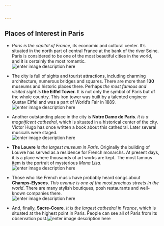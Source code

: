 ```yaml
---


---
```


<h2 id="places-of-interest-in-paris"><strong>Places of Interest in Paris</strong></h2>
<ul>
<li>
<p><em>Paris</em> <em>is the capital of France</em>, its economic and cultural center. It’s situated in the north part of central France at the bank of the river Seine. Paris is considered to be one of the most beautiful cities in the world, and it is certainly the most romantic.<br>
<img src="https://traveller-eu.ru/sites/default/files/styles/index/public/2017-05-09%2008.03.06%201.jpg?itok=kkFNS3up" alt="enter image description here"></p>
</li>
<li>
<p>The city is full of sights and tourist attractions, including charming architecture, numerous bridges and squares. There are more than <strong>130</strong> museums and historic places there. Perhaps <em>the most famous and visited sight is</em> <strong>the Eiffel Tower.</strong> It is not only the symbol of Paris but of the whole country. This iron tower was built by a talented engineer Gustav Eiffel and was a part of World’s Fair in 1889.<br>
<img src="http://chudesnyemesta.ru/wp-content/uploads/2016/02/Ejfeleva-bashnya-foto.jpg" alt="enter image description here"></p>
</li>
<li>
<p>Another outstanding place in the city is <strong>Notre Dame de Paris</strong>. <em>It is a magnificent cathedral</em>, which is situated in a historical center of the city. Victor Hugo has once written a book about this cathedral. Later several musicals were staged.<br>
<img src="https://i.ytimg.com/vi/HwEZItaOujY/maxresdefault.jpg" alt="enter image description here"></p>
</li>
<li>
<p><strong>The Louvre</strong> <em>is the largest museum in Paris</em>. Originally the building of Louvre has served as a residence for French monarchs. At present days, it is a place where thousands of art works are kept. The most famous item is the portrait of mysterious <em>Mona Lisa</em>.<br>
<img src="https://s.zagranitsa.com/images/guides/16555/original/d2a1f8f6498c212b96dda160804eb19a.jpg?1427969099" alt="enter image description here"></p>
</li>
<li>
<p>Those who like French music have probably heard songs about <strong>Champs-Elysees</strong>. <em>This avenue is one of the most precious streets in the world</em>. There are many stylish boutiques, posh restaurants and well-known companies there.<br>
<img src="https://paris-life.info/wp-content/uploads/2017/02/eliseyskie-polya.jpg" alt="enter image description here"></p>
</li>
<li>
<p>And, finally, <strong>Sacre-Coure</strong>. <em>It is the largest cathedral in France</em>, which is situated at the highest point in Paris. People can see all of Paris from its observation post.<img src="https://lonelyplanetimages.imgix.net/a/g/hi/t/7ad4233f75ec81e3a9a38897ee57353d-basilique-du-sacre-coeur.jpg" alt="enter image description here"></p>
</li>
</ul>

